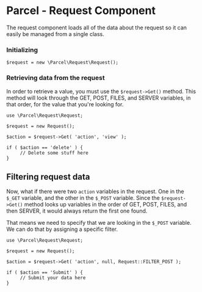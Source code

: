 # Parcel - Request Component
The request component loads all of the data about the request so it can easily be managed from a single class.

### Initializing

```$php
$request = new \Parcel\Request\Request();
```

### Retrieving data from the request

In order to retrieve a value, you must use the `$request->Get()` method. This method will look through the GET, POST, FILES, and SERVER variables, in that order, for the value that you're looking for.

```
use \Parcel\Request\Request;
 
$request = new Request();
 
$action = $request->Get( 'action', 'view' );
 
if ( $action == 'delete' ) {
     // Delete some stuff here
}
```

## Filtering request data
Now, what if there were two `action` variables in the request. One in the `$_GET` variable, and the other in the `$_POST` variable. Since the `$request->Get()` method looks up variables in the order of GET, POST, FILES, and then SERVER, it would always return the first one found.

That means we need to specify that we are looking in the `$_POST` variable. We can do that by assigning a specific filter.

```
use \Parcel\Request\Request;
 
$request = new Request();
 
$action = $request->Get( 'action', null, Request::FILTER_POST );
 
if ( $action == 'Submit' ) {
     // Submit your data here
}
```
